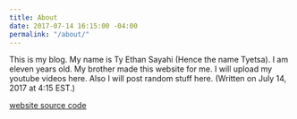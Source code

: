 ```yaml
---
title: About
date: 2017-07-14 16:15:00 -04:00
permalink: "/about/"
---
```


This is my blog. My name is Ty Ethan Sayahi (Hence the name Tyetsa). I am eleven years old. My brother made this website for me. I will upload my youtube videos here. Also I will post random stuff here. (Written on July 14, 2017 at 4:15 EST.)

[website source code](https://github.com/Orangian/orangian.github.io)